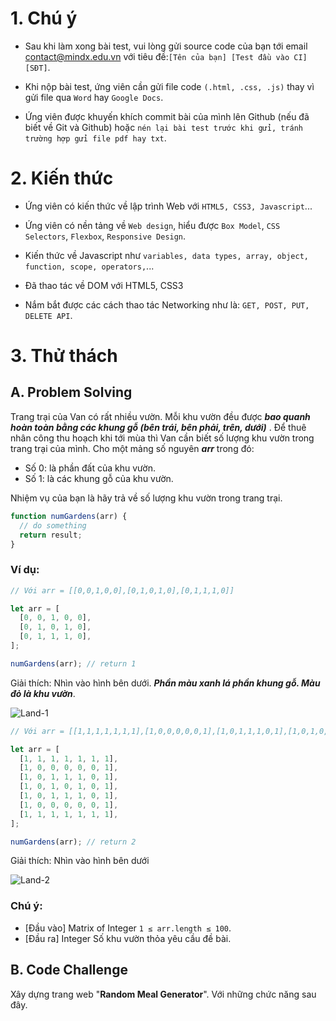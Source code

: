 # 1. Chú ý

- Sau khi làm xong bài test, vui lòng gửi source code của bạn tới email contact@mindx.edu.vn với tiêu đề:`[Tên của bạn] [Test đầu vào CI] [SĐT]`.

- Khi nộp bài test, ứng viên cần gửi file code `(.html, .css, .js)` thay vì gửi file qua `Word` hay `Google Docs`.

- Ứng viên được khuyến khích commit bài của mình lên Github (nếu đã biết về Git và Github) hoặc `nén lại bài test trước khi gửi, tránh trường hợp gửi file pdf hay txt`.

# 2. Kiến thức

- Ứng viên có kiến thức về lập trình Web với `HTML5, CSS3, Javascript`...

- Ứng viên có nền tảng về `Web design`, hiểu được `Box Model`, `CSS Selectors`, `Flexbox`, `Responsive Design`.

- Kiến thức về Javascript như `variables, data types, array, object, function, scope, operators,`...

- Đã thao tác về DOM với HTML5, CSS3

- Nắm bắt được các cách thao tác Networking như là: `GET, POST, PUT, DELETE API`.

# 3. Thử thách

## A. Problem Solving

Trang trại của Van có rất nhiều vườn. Mỗi khu vườn đều được **_bao quanh hoàn toàn bằng các khung gỗ (bên trái, bên phải, trên, dưới)_** . Để thuê nhân công thu hoạch khi tới mùa thì Van cần biết số lượng khu vườn trong trang trại của mình. Cho một mảng số nguyên **_arr_** trong đó:

- Số 0: là phần đất của khu vườn.
- Số 1: là các khung gỗ của khu vườn.

Nhiệm vụ của bạn là hãy trả về số lượng khu vườn trong trang trại.

```js
function numGardens(arr) {
  // do something
  return result;
}
```

### Ví dụ:

```js
// Với arr = [[0,0,1,0,0],[0,1,0,1,0],[0,1,1,1,0]]

let arr = [
  [0, 0, 1, 0, 0],
  [0, 1, 0, 1, 0],
  [0, 1, 1, 1, 0],
];

numGardens(arr); // return 1
```

Giải thích: Nhìn vào hình bên dưới. **_Phần màu xanh lá phần khung gỗ. Màu đỏ là khu vườn_**.

![Land-1](/quangmindx/Entrance-Test/raw/main/images/land1.png)

```js
// Với arr = [[1,1,1,1,1,1,1],[1,0,0,0,0,0,1],[1,0,1,1,1,0,1],[1,0,1,0,1,0,1],[1,0,1,1,1,0,1],[1,0,0,0,0,0,1],[1,1,1,1,1,1,1]];

let arr = [
  [1, 1, 1, 1, 1, 1, 1],
  [1, 0, 0, 0, 0, 0, 1],
  [1, 0, 1, 1, 1, 0, 1],
  [1, 0, 1, 0, 1, 0, 1],
  [1, 0, 1, 1, 1, 0, 1],
  [1, 0, 0, 0, 0, 0, 1],
  [1, 1, 1, 1, 1, 1, 1],
];

numGardens(arr); // return 2
```

Giải thích: Nhìn vào hình bên dưới

![Land-2](/quangmindx/Entrance-Test/raw/main/images/land2.png)

### Chú ý:

- [Đầu vào] Matrix of Integer
  `1 ≤ arr.length ≤ 100`.
- [Đầu ra] Integer
  Số khu vườn thỏa yêu cầu đề bài.

## B. Code Challenge

Xây dựng trang web "**Random Meal Generator**". Với những chức năng sau đây.
